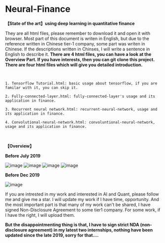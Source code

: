 # Neural-Finance
**【State of the art】using deep learning in quantitative finance**

They are all html files, please remember to download it and open it with browser. Most part of this document is writen in English, but due to the reference written in Chinese tier-1 company, some part was writen in Chinese. If the descriptions written in Chinses, I will write a sentence in English to describe it. **There are 4 html files, you can have a look at the Overview Part. If you have interests, then you can git clone this project. There are four html files which will give you detailed introduction.**

<br/>

```
1. Tensorflow Tutorial.html: basic usage about tensorflow, if you are familar with it, you can skip it.
```

```
2. Fully-connected-layer.html: fully-connected-layer's usage and its application in finance.
```

```
3. Recurrent neural network.html: recurrent-neural-network, usage and its application in finance.
```

```
4. Convolutional-neural-network.html: convoluntional-neural-network, usage and its application in finance.
```

<br/>


**【Overview】**

**Before July 2019**

![image](https://github.com/ThuAlexFang/Neural-Finance/blob/master/image/overview1.jpg)
![image](https://github.com/ThuAlexFang/Neural-Finance/blob/master/image/overview2.JPG)
![image](https://github.com/ThuAlexFang/Neural-Finance/blob/master/image/overview3.JPG)
![image](https://github.com/ThuAlexFang/Neural-Finance/blob/master/image/overview4.JPG)

**Before Dec 2019**

![image](https://github.com/Neural-Finance/Neural-Finance/blob/master/image/overview5.png)

If you are intrested in my work and interested in AI and Quant, please follow me and give me a star. I will update my work if I have time, opportunity. And the most important part is that many of my work can't be shared, I have signed Non-Disclosure Agreement to some tier1 company. For some work, if I have the right, I will upload them.

**But the disappointmenting thing is that, I have to sign strict NDA (non-disclosure agreement) in my latest two internships, nothing have been updated since the late 2019, sorry for that....**


